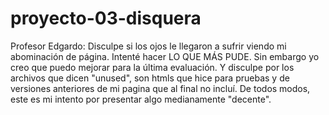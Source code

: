 # proyecto-03-disquera

Profesor Edgardo:
Disculpe si los ojos le llegaron a sufrir viendo mi abominación de página. Intenté hacer LO QUE MÁS PUDE. Sin embargo yo creo que puedo mejorar para la última evaluación.
Y disculpe por los archivos que dicen "unused", son htmls que hice para pruebas y de versiones anteriores de mi pagina que al final no incluí.
De todos modos, este es mi intento por presentar algo medianamente "decente".
